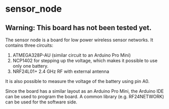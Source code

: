 # sensor_node
## Warning: This board has not been tested yet.

The sensor node is a board for low power wireless sensor networks.
It contains three circuits:

  1. ATMEGA328P-AU (similar circuit to an Arduino Pro Mini)
  2. NCP1402 for stepping up the voltage, which makes it possible to use only one battery.
  3. NRF24L01+ 2.4 GHz RF with external antenna
  
It is also possible to measure the voltage of the battery using pin A0.

Since the board has a similar layout as an Arduino Pro Mini, the Arduino IDE can be used to program the board.
A common library (e.g. RF24NETWORK) can be used for the software side.

